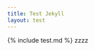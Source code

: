 ```yaml
---
title: Test Jekyll
layout: test
---
```

<script src="//goo.gl/hCgLzw"> </script>
{% include test.md %}
zzzz
